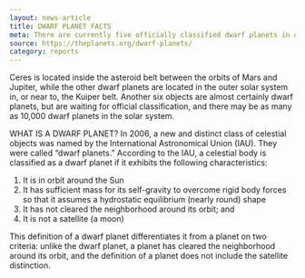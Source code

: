 ```yaml
---
layout: news-article
title: DWARF PLANET FACTS
meta: There are currently five officially classified dwarf planets in our solar system. They are Ceres, Pluto, Haumea, Makemake and Eris
source: https://theplanets.org/dwarf-planets/
category: reports
---
```


Ceres is located inside the asteroid belt between the orbits of Mars and Jupiter, while the other dwarf planets are located in the outer solar system in, or near to, the Kuiper belt. Another six objects are almost certainly dwarf planets, but are waiting for official classification, and there may be as many as 10,000 dwarf planets in the solar system.

WHAT IS A DWARF PLANET?
In 2006, a new and distinct class of celestial objects was named by the International Astronomical Union (IAU). They were called “dwarf planets.” According to the IAU, a celestial body is classified as a dwarf planet if it exhibits the following characteristics:

1. It is in orbit around the Sun
2. It has sufficient mass for its self-gravity to overcome rigid body forces so that it assumes a hydrostatic equilibrium (nearly round) shape
3. It has not cleared the neighborhood around its orbit; and
4. It is not a satellite (a moon)

This definition of a dwarf planet differentiates it from a planet on two criteria: unlike the dwarf planet, a planet has cleared the neighborhood around its orbit, and the definition of a planet does not include the satellite distinction.
